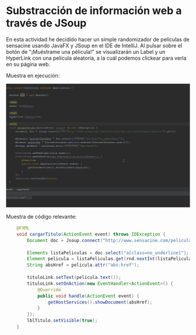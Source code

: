 # Substracción de información web a través de JSoup
En esta actividad he decidido hacer un simple randomizador de películas de sensacine usando JavaFX y JSoup en el IDE de IntelliJ. Al pulsar sobre el botón de "¡Muéstrame una pélicula!" se visualizarán un Label y un HyperLink con una película aleatoria, a la cuál podemos clickear para verla en su página web.

Muestra en ejecución:

![Muestra](muestra.gif)

Muestra de código relevante:
```java
    @FXML
    void cargarTitulo(ActionEvent event) throws IOException {
        Document doc = Jsoup.connect("http://www.sensacine.com/peliculas/mejores/nota-espectadores/").get();

        Elements listaPeliculas = doc.select("a[class=no_underline]");
        Element pelicula = listaPeliculas.get(rnd.nextInt(listaPeliculas.size()));
        String absHref = pelicula.attr("abs:href");

        tituloLink.setText(pelicula.text());
        tituloLink.setOnAction(new EventHandler<ActionEvent>() {
            @Override
            public void handle(ActionEvent event) {
                getHostServices().showDocument(absHref);
            }
        });
        lblTitulo.setVisible(true);
    }
```
